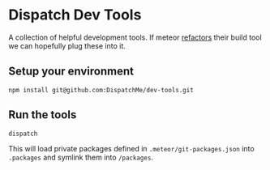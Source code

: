 # Dispatch Dev Tools

A collection of helpful development tools. If meteor [refactors](https://meteor.hackpad.com/Proposal-queues-based-build-tool-kbqhWoYYfKR)
 their build tool we can hopefully plug these into it.

## Setup your environment

`npm install git@github.com:DispatchMe/dev-tools.git`

## Run the tools

`dispatch`

This will load private packages defined in `.meteor/git-packages.json` into `.packages` and symlink them into `/packages`.